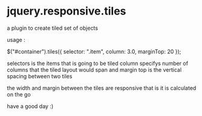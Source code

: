 jquery.responsive.tiles
=======================

a plugin to create tiled set of objects 



usage : 


$("#container").tiles({
	selector: ".item", 
	column: 3.0,
	marginTop: 20
});

selectors is the items that is going to be tiled 
column specifys number of columns that the tiled layout would span 
and margin top is the vertical spacing between two tiles

the width and margin between the tiles are responsive 
that is it is calculated on the go

have a good day :)
